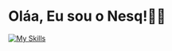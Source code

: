 # Oláa, Eu sou o Nesq!👋🏼
 
<!--Me chamo João Pedro, mas sou conhecido como Nesq.
- 👨🏻‍💻 Desenvolvedor
- 💻 Tecnólogo em **Análise e Desenvolvimento de Sistemas** pela **IF** -->

<!--## Minhas habilidades -->
[![My Skills](https://skillicons.dev/icons?i=vite,mysql,linux,notion,github)](https://skillicons.dev)


<!-- ### Onde me encontrar?
<a href="https://br.linkedin.com/in/jo%C3%A3o-pedro-de-sousa-22314b338?trk=people-guest_people_search-card" target="_blank"><img src="https://img.shields.io/badge/LinkedIn-0077B5?style=for-the-badge&logo=linkedin&logoColor=white" target="_blank"></a> -->
<!-- <a href="" target="_blank"><img src="https://img.shields.io/badge/Gmail-D14836?style=for-the-badge&logo=gmail&logoColor=white" target="_blank"></a> -->


<!--html,css,js,react,tailwindcss,nodejs,-->
